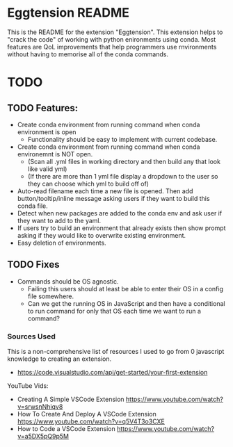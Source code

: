 # Eggtension README

This is the README for the extension "Eggtension". 
This extension helps to "crack the code" of working with python enironments using conda.
Most features are QoL improvements that help programmers use rnvironments without having to memorise all of the conda commands.

# TODO 

## TODO Features:
- Create conda environment from running command when conda environment is open
    - Functionality should be easy to implement with current codebase.
- Create conda environment from running command when conda environemnt is NOT open. 
    - (Scan all .yml files in working directory and then build any that look like valid yml)
    - (If there are more than 1 yml file display a dropdown to the user so they can choose which yml to build off of)
- Auto-read filename each time a new file is opened. Then add button/tooltip/inline message asking users if they want to build this conda file.
- Detect when new packages are added to the conda env and ask user if they want to add to the yaml.
- If users try to build an environment that already exists then show prompt asking if they would like to overwrite existing environment.
- Easy deletion of environments.

## TODO Fixes
- Commands should be OS agnostic.
    - Failing this users should at least be able to enter their OS in a config file somewhere.
    - Can we get the running OS in JavaScript and then have a conditional to run command for only that OS each time we want to run a command?

### Sources Used

This is a non-comprehensive list of resources I used to go from 0 javascript knowledge to creating an extension.

- https://code.visualstudio.com/api/get-started/your-first-extension

YouTube Vids:
- Creating A Simple VSCode Extension https://www.youtube.com/watch?v=srwsnNhiqv8
- How To Create And Deploy A VSCode Extension https://www.youtube.com/watch?v=q5V4T3o3CXE 
- How to Code a VSCode Extension https://www.youtube.com/watch?v=a5DX5pQ9p5M

